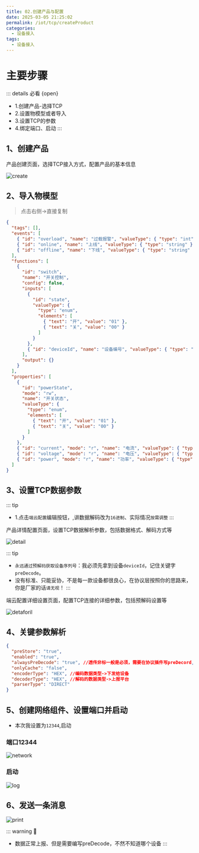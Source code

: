 ```yaml
---
title: 02.创建产品与配置
date: 2025-03-05 21:25:02
permalink: /iot/tcp/createProduct
categories:
  - 设备接入
tags:
  - 设备接入
---
```


# 主要步骤

::: details 必看 {open}

- 1.创建产品-选择TCP
- 2.设置物模型或者导入
- 3.设置TCP的参数
- 4.绑定端口、启动
  :::

## 1、创建产品

产品创建页面，选择TCP接入方式，配置产品的基本信息

![create](/02/connected/02create.png "产品创建页面 - 选择TCP接入方式并配置基本信息")

## 2、导入物模型

> 点击右侧->直接复制

```json
{
  "tags": [],
  "events": [
    { "id": "overload", "name": "过载报警", "valueType": { "type": "int", "unit": "W" } },
    { "id": "online", "name": "上线", "valueType": { "type": "string" } },
    { "id": "offline", "name": "下线", "valueType": { "type": "string" } }
  ],
  "functions": [
    {
      "id": "switch",
      "name": "开关控制",
      "config": false,
      "inputs": [
        {
          "id": "state",
          "valueType": {
            "type": "enum",
            "elements": [
              { "text": "开", "value": "01" },
              { "text": "关", "value": "00" }
            ]
          }
        },
        { "id": "deviceId", "name": "设备编号", "valueType": { "type": "string", "expands": { "maxLength": "50" } } }
      ],
      "output": {}
    }
  ],
  "properties": [
    {
      "id": "powerState",
      "mode": "rw",
      "name": "开关状态",
      "valueType": {
        "type": "enum",
        "elements": [
          { "text": "开", "value": "01" },
          { "text": "关", "value": "00" }
        ]
      }
    },
    { "id": "current", "mode": "r", "name": "电流", "valueType": { "type": "float", "unit": "A" } },
    { "id": "voltage", "mode": "r", "name": "电压", "valueType": { "type": "float", "unit": "V" } },
    { "id": "power", "mode": "r", "name": "功率", "valueType": { "type": "int", "unit": "W" } }
  ]
}
```

## 3、设置TCP数据参数

::: tip

- 1.点击`端云配置`编辑按钮，,讲数据解码改为`16进制`、实际情况`按需调整`
  :::

产品详情配置页面，设置TCP数据解析参数，包括数据格式、解码方式等

![detail](/02/connected/02detail.png "产品详情配置 - 设置TCP数据解析参数")

::: tip

- `永远通过预解码获取设备序列号`：我必须先拿到设备`deviceId`，记住关键字`preDecode`。
- 没有标准、只能妥协，不是每一款设备都很良心，在协议层按照你的思路来，你是厂家的话`请无视`！
  :::

端云配置详细设置页面，配置TCP连接的详细参数，包括预解码设置等

![detaforil](/02/connected/02forupdate.png "端云配置详细设置 - 配置TCP连接的详细参数")

## 4、关键参数解析

```json
{
  "preStore": "true",
  "enabled": "true",
  "alwaysPreDecode": "true", //透传非标一般是必须，需要在协议插件写preDecord,解析出deviceId
  "onlyCache": "false",
  "encoderType": "HEX", //编码数据类型->下发给设备
  "decoderType": "HEX", //解码的数据类型->上报平台
  "parserType": "DIRECT"
}
```

## 5、创建网络组件、设置端口并启动

- 本次我设置为`12344`,启动

### 端口12344

![network](/02/connected/02network.png "network")

### 启动

![log](/02/connected/02log.png "log")

## 6、发送一条消息

![print](/02/connected/02last.png "print")

::: warning 🚧

- 数据正常上报、但是需要编写preDecode，不然不知道哪个设备
  :::
